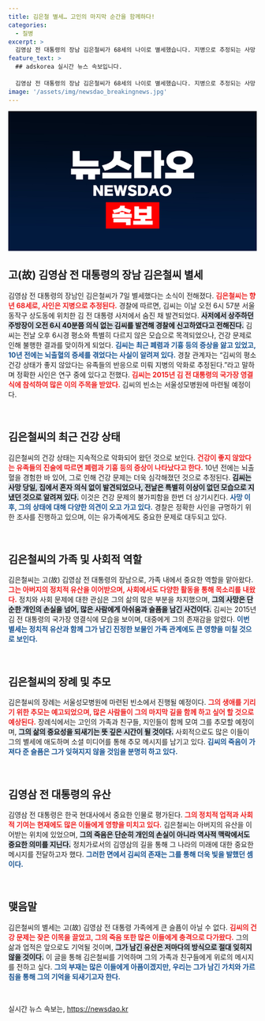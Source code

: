 ```yaml
---
title: 김은철 별세… 고인의 마지막 순간을 함께하다!
categories:
  - 질병
excerpt: >
  김영삼 전 대통령의 장남 김은철씨가 68세의 나이로 별세했습니다. 지병으로 추정되는 사망 소식이 전해지며, 가족과 정치권의 애도 물결이 이어지고 있습니다.
feature_text: >
  ## adskorea 실시간 뉴스 속보입니다.

  김영삼 전 대통령의 장남 김은철씨가 68세의 나이로 별세했습니다. 지병으로 추정되는 사망 소식이 전해지며, 가족과 정치권의 애도 물결이 이어지고 있습니다.
image: '/assets/img/newsdao_breakingnews.jpg'
---
```


<p><img src="/assets/img/newsdao_breakingnews.jpg" alt="adskorea 속보" /></p>

<h2 data-ke-size="size26">고(故) 김영삼 전 대통령의 장남 김은철씨 별세</h2>

<p data-ke-size="size16">김영삼 전 대통령의 장남인 김은철씨가 7일 별세했다는 소식이 전해졌다. <b><span style="color: #ee2323;">김은철씨는 향년 68세로, 사인은 지병으로 추정된다.</span></b>  경찰에 따르면, 김씨는 이날 오전 6시 57분 서울 동작구 상도동에 위치한 김 전 대통령 사저에서 숨진 채 발견되었다.  <b><span style="background-color: #21538527;">사저에서 상주하던 주방장이 오전 6시 40분쯤 의식 없는 김씨를 발견해 경찰에 신고하였다고 전해진다.</span></b> 김씨는 전날 오후 6시경 평소와 특별히 다르지 않은 모습으로 목격되었으나, 건강 문제로 인해 불행한 결과를 맞이하게 되었다. <b><span style="color: #1a5490;">김씨는 최근 폐렴과 기흉 등의 증상을 앓고 있었고, 10년 전에는 뇌출혈의 증세를 겪었다는 사실이 알려져 있다.</span></b> 경찰 관계자는 “김씨의 평소 건강 상태가 좋지 않았다는 유족들의 반응으로 미뤄 지병의 악화로 추정된다.”라고 말하며 정확한 사인은 연구 중에 있다고 전했다. <b><span style="color: #ee2323;">김씨는 2015년 김 전 대통령의 국가장 영결식에 참석하여 많은 이의 주목을 받았다.</span></b> 김씨의 빈소는 서울성모병원에 마련될 예정이다.</p>

<p data-ke-size="size16">&nbsp;</p>

<h2 data-ke-size="size26">김은철씨의 최근 건강 상태</h2>

<p data-ke-size="size16">김은철씨의 건강 상태는 지속적으로 악화되어 왔던 것으로 보인다. <b><span style="color: #ee2323;">건강이 좋지 않았다는 유족들의 진술에 따르면 폐렴과 기흉 등의 증상이 나타났다고 한다.</span></b> 10년 전에는 뇌출혈을 경험한 바 있어, 그로 인해 건강 문제는 더욱 심각해졌던 것으로 추정된다. <b><span style="background-color: #21538527;">김씨는 사망 당일, 집에서 혼자 의식 없이 발견되었으나, 전날은 특별히 이상이 없던 모습으로 지냈던 것으로 알려져 있다.</span></b> 이것은 건강 문제의 불가피함을 한번 더 상기시킨다. <b><span style="color: #1a5490;">사망 이후, 그의 상태에 대해 다양한 의견이 오고 가고 있다.</span></b> 경찰은 정확한 사인을 규명하기 위한 조사를 진행하고 있으며, 이는 유가족에게도 중요한 문제로 대두되고 있다.</p>

<p data-ke-size="size16">&nbsp;</p>

<h2 data-ke-size="size26">김은철씨의 가족 및 사회적 역할</h2>

<p data-ke-size="size16">김은철씨는 고(故) 김영삼 전 대통령의 장남으로, 가족 내에서 중요한 역할을 맡아왔다. <b><span style="color: #ee2323;">그는 아버지의 정치적 유산을 이어받으며, 사회에서도 다양한 활동을 통해 목소리를 내왔다.</span></b> 정치와 사회 문제에 대한 관심은 그의 삶의 많은 부분을 차지했으며, <b><span style="background-color: #21538527;">그의 사망은 단순한 개인의 손실을 넘어, 많은 사람에게 아쉬움과 슬픔을 남긴 사건이다.</span></b> 김씨는 2015년 김 전 대통령의 국가장 영결식에 모습을 보이며, 대중에게 그의 존재감을 알렸다. <b><span style="color: #1a5490;">이번 별세는 정치적 유산과 함께 그가 남긴 진정한 보물인 가족 관계에도 큰 영향을 미칠 것으로 보인다.</span></b></p>

<p data-ke-size="size16">&nbsp;</p>

<h2 data-ke-size="size26">김은철씨의 장례 및 추모</h2>

<p data-ke-size="size16">김은철씨의 장례는 서울성모병원에 마련된 빈소에서 진행될 예정이다. <b><span style="color: #ee2323;">그의 생애를 기리기 위한 추모는 예고되었으며, 많은 사람들이 그의 마지막 길을 함께 하고 싶어 할 것으로 예상된다.</span></b> 장례식에서는 고인의 가족과 친구들, 지인들이 함께 모여 그를 추모할 예정이며, <b><span style="background-color: #21538527;">그의 삶의 중요성을 되새기는 뜻 깊은 시간이 될 것이다.</span></b> 사회적으로도 많은 이들이 그의 별세에 애도하며 소셜 미디어를 통해 추모 메시지를 남기고 있다.  <b><span style="color: #1a5490;">김씨의 죽음이 가져다 준 슬픔은 그가 잊혀지지 않을 것임을 분명히 하고 있다.</span></b></p>

<p data-ke-size="size16">&nbsp;</p>

<h2 data-ke-size="size26">김영삼 전 대통령의 유산</h2>

<p data-ke-size="size16">김영삼 전 대통령은 한국 현대사에서 중요한 인물로 평가된다. <b><span style="color: #ee2323;">그의 정치적 업적과 사회적 기여는 현재에도 많은 이들에게 영향을 미치고 있다.</span></b> 김은철씨는 아버지의 유산을 이어받는 위치에 있었으며, <b><span style="background-color: #21538527;">그의 죽음은 단순히 개인의 손실이 아니라 역사적 맥락에서도 중요한 의미를 지닌다.</span></b> 정치가로서의 김영삼의 길을 통해 그 나라의 미래에 대한 중요한 메시지를 전달하고자 했다. <b><span style="color: #1a5490;">그러한 면에서 김씨의 존재는 그를 통해 더욱 빛을 발했던 셈이다.</span></b></p>

<p data-ke-size="size16">&nbsp;</p>

<h2 data-ke-size="size26">맺음말</h2>

<p data-ke-size="size16">김은철씨의 별세는 고(故) 김영삼 전 대통령 가족에게 큰 슬픔이 아닐 수 없다. <b><span style="color: #ee2323;">김씨의 건강 문제는 잦은 이목을 끌었고, 그의 죽음 또한 많은 이들에게 충격으로 다가왔다.</span></b> 그의 삶과 업적은 앞으로도 기억될 것이며, <b><span style="background-color: #21538527;">그가 남긴 유산은 저마다의 방식으로 절대 잊히지 않을 것이다.</span></b> 이 글을 통해 김은철씨를 기억하며 그의 가족과 친구들에게 위로의 메시지를 전하고 싶다. <b><span style="color: #1a5490;">그의 부재는 많은 이들에게 아픔이겠지만, 우리는 그가 남긴 가치와 가르침을 통해 그의 기억을 되새기고자 한다.</span></b></p>

<p data-ke-size="size16">&nbsp;</p>
실시간 뉴스 속보는, <a href="https://newsdao.kr" rel="dofollow">https://newsdao.kr</a>


